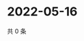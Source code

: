 # 2022-05-16

共 0 条

<!-- BEGIN WEIBO -->
<!-- 最后更新时间 Mon May 16 2022 19:17:31 GMT+0800 (China Standard Time) -->

<!-- END WEIBO -->
